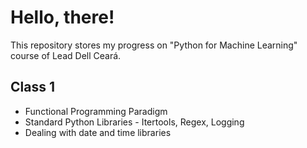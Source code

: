 # Hello, there!

This repository stores my progress on "Python for Machine Learning" course of Lead Dell Ceará.

## Class 1

- Functional Programming Paradigm
- Standard Python Libraries - Itertools, Regex, Logging
- Dealing with date and time libraries